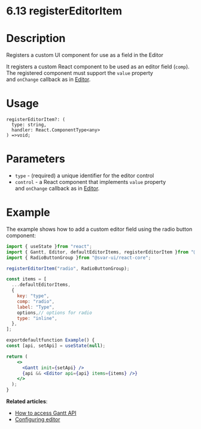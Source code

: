 # 6.13 registerEditorItem

# **Description**

Registers a custom UI component for use as a field in the Editor

It registers a custom React component to be used as an editor field (`comp`). The registered component must support the `value` property and `onChange` callback as in [Editor](https://docs.svar.dev/react/editor/api/editor/helpers/registereditoritem).

# **Usage**

```tsx
registerEditorItem?: (
  type: string,
  handler: React.ComponentType<any>
) =>void;

```

# **Parameters**

- `type` - (required) a unique identifier for the editor control
- `control` - a React component that implements `value` property and `onChange` callback as in [Editor](https://docs.svar.dev/react/editor/api/editor/helpers/registereditoritem).

# **Example**

The example shows how to add a custom editor field using the radio button component:

```jsx
import { useState }from "react";
import { Gantt, Editor, defaultEditorItems, registerEditorItem }from "@svar-ui/react-gantt";
import { RadioButtonGroup }from "@svar-ui/react-core";

registerEditorItem("radio", RadioButtonGroup);

const items = [
  ...defaultEditorItems,
  {
    key: "type",
    comp: "radio",
    label: "Type",
    options,// options for radio
    type: "inline",
  },
];

exportdefaultfunction Example() {
const [api, setApi] = useState(null);

return (
    <>
      <Gantt init={setApi} />
      {api && <Editor api={api} items={items} />}
    </>
  );
}

```

**Related articles**:

- [How to access Gantt API](https://docs.svar.dev/react/gantt/api/how_to_access_api)
- [Configuring editor](https://docs.svar.dev/react/gantt/guides/configuration/configure_editor)